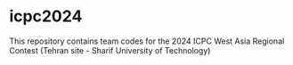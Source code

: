 # icpc2024
This repository contains team codes for the 2024 ICPC West Asia Regional Contest (Tehran site - Sharif University of Technology)
